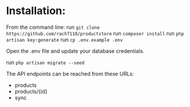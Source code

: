 # Installation:

From the command line:
run `git clone https://github.com/rach7110/productstore`
run `composer install`
run `php artisan key:generate`
run `cp .env.example .env`

Open the .env file and update your database credentials.

run `php artisan migrate --seed`

The API endpoints can be reached from these URLs:
* products
* products/{id}
* sync
